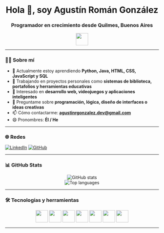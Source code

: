 <h1 align="center">Hola 👋, soy Agustín Román González</h1>
<h3 align="center">Programador en crecimiento desde Quilmes, Buenos Aires</h3>

<p align="center">
  <img src="https://media.giphy.com/media/hvRJCLFzcasrR4ia7z/giphy.gif" width="40" /> 
</p>

---

### 👨‍💻 Sobre mí

- 🌱 Actualmente estoy aprendiendo **Python, Java, HTML, CSS, JavaScript y SQL**
- 🔭 Trabajando en proyectos personales como **sistemas de biblioteca, portafolios y herramientas educativas**
- 👀 Interesado en **desarrollo web, videojuegos y aplicaciones inteligentes**
- 💬 Preguntame sobre **programación, lógica, diseño de interfaces o ideas creativas**
- 📫 Cómo contactarme: **agustinrgonzalez.dev@gmail.com**
- 😄 Pronombres: **Él / He**

---

### 🌐 Redes

[![LinkedIn](https://img.shields.io/badge/-Agustín_González-blue?style=flat-square&logo=Linkedin&logoColor=white&link=https://www.linkedin.com/in/agustin-gonzalez-dev)](https://www.linkedin.com/in/agustin-gonzalez-dev)
[![GitHub](https://img.shields.io/badge/-GitHub-181717?style=flat-square&logo=github&logoColor=white&link=https://github.com/AgustinGonzalez0)](https://github.com/AgustinGonzalez0)

---

### 📊 GitHub Stats

<p align="center">
  <img src="https://github-readme-stats.vercel.app/api?username=AgustinGonzalez0&show_icons=true&theme=radical&locale=es" alt="GitHub stats" />
  <br>
  <img src="https://github-readme-stats.vercel.app/api/top-langs/?username=AgustinGonzalez0&layout=compact&theme=radical" alt="Top languages" />
</p>

---

### 🛠️ Tecnologías y herramientas

<p align="center">
  <img src="https://cdn.jsdelivr.net/gh/devicons/devicon/icons/python/python-original.svg" width="40" />
  <img src="https://cdn.jsdelivr.net/gh/devicons/devicon/icons/java/java-original.svg" width="40" />
  <img src="https://cdn.jsdelivr.net/gh/devicons/devicon/icons/html5/html5-original.svg" width="40" />
  <img src="https://cdn.jsdelivr.net/gh/devicons/devicon/icons/css3/css3-original.svg" width="40" />
  <img src="https://cdn.jsdelivr.net/gh/devicons/devicon/icons/javascript/javascript-original.svg" width="40" />
  <img src="https://cdn.jsdelivr.net/gh/devicons/devicon/icons/mysql/mysql-original.svg" width="40" />
  <img src="https://cdn.jsdelivr.net/gh/devicons/devicon/icons/github/github-original.svg" width="40" />
</p>

---

<!---
AgustinGonzalez0/AgustinGonzalez0 is a ✨ special ✨ repository because its `README.md` (this file) appears on your GitHub profile.
--->

